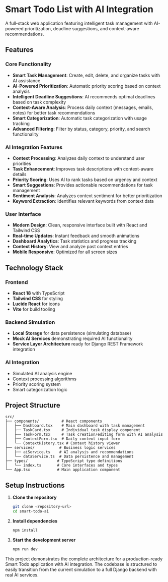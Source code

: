 # Smart Todo List with AI Integration

A full-stack web application featuring intelligent task management with AI-powered prioritization, deadline suggestions, and context-aware recommendations.

## Features

### Core Functionality
- **Smart Task Management**: Create, edit, delete, and organize tasks with AI assistance
- **AI-Powered Prioritization**: Automatic priority scoring based on context analysis
- **Intelligent Deadline Suggestions**: AI recommends optimal deadlines based on task complexity
- **Context-Aware Analysis**: Process daily context (messages, emails, notes) for better task recommendations
- **Smart Categorization**: Automatic task categorization with usage tracking
- **Advanced Filtering**: Filter by status, category, priority, and search functionality

### AI Integration Features
- **Context Processing**: Analyzes daily context to understand user priorities
- **Task Enhancement**: Improves task descriptions with context-aware details
- **Priority Scoring**: Uses AI to rank tasks based on urgency and context
- **Smart Suggestions**: Provides actionable recommendations for task management
- **Sentiment Analysis**: Analyzes context sentiment for better prioritization
- **Keyword Extraction**: Identifies relevant keywords from context data

### User Interface
- **Modern Design**: Clean, responsive interface built with React and Tailwind CSS
- **Real-time Updates**: Instant feedback and smooth animations
- **Dashboard Analytics**: Task statistics and progress tracking
- **Context History**: View and analyze past context entries
- **Mobile Responsive**: Optimized for all screen sizes

## Technology Stack

### Frontend
- **React 18** with TypeScript
- **Tailwind CSS** for styling
- **Lucide React** for icons
- **Vite** for build tooling

### Backend Simulation
- **Local Storage** for data persistence (simulating database)
- **Mock AI Services** demonstrating required AI functionality
- **Service Layer Architecture** ready for Django REST Framework integration

### AI Integration
- Simulated AI analysis engine
- Context processing algorithms
- Priority scoring system
- Smart categorization logic

## Project Structure

```
src/
├── components/          # React components
│   ├── Dashboard.tsx    # Main dashboard with task management
│   ├── TaskCard.tsx     # Individual task display component
│   ├── TaskForm.tsx     # Task creation/editing form with AI analysis
│   ├── ContextForm.tsx  # Daily context input form
│   └── ContextHistory.tsx # Context history viewer
├── services/           # Business logic services
│   ├── aiService.ts    # AI analysis and recommendations
│   └── dataService.ts  # Data persistence and management
├── types/             # TypeScript type definitions
│   └── index.ts       # Core interfaces and types
└── App.tsx            # Main application component
```

## Setup Instructions

1. **Clone the repository**
   ```bash
   git clone <repository-url>
   cd smart-todo-ai
   ```

2. **Install dependencies**
   ```bash
   npm install
   ```

3. **Start the development server**
   ```bash
   npm run dev
   ```





This project demonstrates the complete architecture for a production-ready Smart Todo application with AI integration. The codebase is structured to easily transition from the current simulation to a full Django backend with real AI services.

